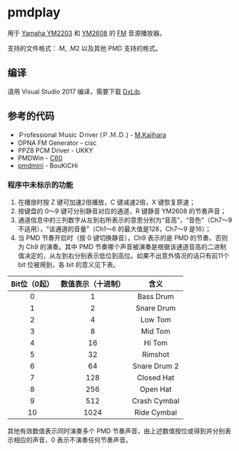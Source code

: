 # pmdplay
用于 [Yamaha YM2203](https://en.wikipedia.org/wiki/Yamaha_YM2203) 和 [YM2608](https://en.wikipedia.org/wiki/Yamaha_YM2608) 的 [FM](https://en.wikipedia.org/wiki/Frequency_modulation_synthesis) 音源播放器。

支持的文件格式：.M, .M2 以及其他 PMD 支持的格式。

## 编译
请用 Visual Studio 2017 编译，需要下载 [DxLib](http://dxlib.o.oo7.jp).

## 参考的代码
* Ｐrofessional Ｍusic Ｄriver (Ｐ.Ｍ.Ｄ.) - [M.Kajihara](http://www5.airnet.ne.jp/kajapon/)
* OPNA FM Generator - cisc
* PPZ8 PCM Driver - UKKY
* PMDWin - [C60](http://c60.la.coocan.jp/)
* [pmdmini](https://github.com/mistydemeo/pmdmini) - BouKiCHi

### 程序中未标示的功能
1. 在播放时按 Z 键可加速2倍播放，C 键减速2倍，X 键恢复原速；
2. 按键盘的 0～9 键可分别静音对应的通道，R 键静音 YM2608 的节奏声音；
3. 通道信息中的三列数字从左到右所表示的意思分别为“音高”，“音色”（Ch7～9 不适用），“该通道的音量”（Ch1～6 的最大值是128，Ch7～9 是16）；
4. 当 PMD 节奏开启时（按 0 键切换静音），Ch9 表示的是 PMD 的节奏，否则为 Ch9 的演奏。其中 PMD 节奏哪个声音被演奏是根据该通道音高的二进制值决定的，从左到右分别表示低位到高位。如果不出意外情况的话只有前11个 bit 位被用到，各 bit 的意义见下表。

|Bit位（0起）|数值表示（十进制）|含义|
|:-:|:-:|:-:|
|0|1|Bass Drum|
|1|2|Snare Drum|
|2|4|Low Tom|
|3|8|Mid Tom|
|4|16|Hi Tom|
|5|32|Rimshot|
|6|64|Snare Drum 2|
|7|128|Closed Hat|
|8|256|Open Hat|
|9|512|Crash Cymbal|
|10|1024|Ride Cymbal|

其他有效数值表示同时演奏多个 PMD 节奏声音，由上述数值按位或得到并分别表示相应的声音，0 表示不演奏任何节奏声音。
